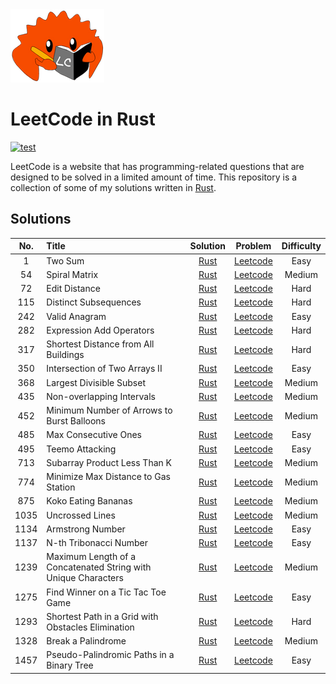 <img src='./logo.png'>

# LeetCode in Rust

[![test](https://github.com/martinxxd/leetcode-rust/actions/workflows/test.yml/badge.svg)](https://github.com/martinxxd/leetcode-rust/actions/workflows/test.yml)

LeetCode is a website that has programming-related questions that are designed to be solved in a limited amount of time. This repository is a collection of some of my solutions written in [Rust](https://www.rust-lang.org/).

## Solutions
| No. | Title | Solution | Problem | Difficulty |
|:---:|:------|:--------:|:-------:|:----------:|
| 1 | Two Sum | [Rust](https://github.com/martinxxd/leetcode-rust/tree/master/./src/leetcode/problem/two_sum.rs) | [Leetcode](https://leetcode.com/problems/two-sum/) | Easy |
| 54 | Spiral Matrix | [Rust](https://github.com/martinxxd/leetcode-rust/tree/master/./src/leetcode/challenge/spiral_order.rs) | [Leetcode](https://leetcode.com/problems/spiral-matrix/) | Medium |
| 72 | Edit Distance | [Rust](https://github.com/martinxxd/leetcode-rust/tree/master/./src/leetcode/problem/min_distance.rs) | [Leetcode](https://leetcode.com/problems/edit-distance/) | Hard |
| 115 | Distinct Subsequences | [Rust](https://github.com/martinxxd/leetcode-rust/tree/master/./src/leetcode/challenge/num_distinct.rs) | [Leetcode](https://leetcode.com/problems/distinct-subsequences/) | Hard |
| 242 | Valid Anagram | [Rust](https://github.com/martinxxd/leetcode-rust/tree/master/./src/leetcode/problem/is_anagram.rs) | [Leetcode](https://leetcode.com/problems/valid-anagram/) | Easy |
| 282 | Expression Add Operators | [Rust](https://github.com/martinxxd/leetcode-rust/tree/master/./src/leetcode/problem/add_operators.rs) | [Leetcode](https://leetcode.com/problems/expression-add-operators/) | Hard |
| 317 | Shortest Distance from All Buildings | [Rust](https://github.com/martinxxd/leetcode-rust/tree/master/./src/leetcode/challenge/shortest_distance.rs) | [Leetcode](https://leetcode.com/problems/shortest-distance-from-all-buildings/) | Hard |
| 350 | Intersection of Two Arrays II | [Rust](https://github.com/martinxxd/leetcode-rust/tree/master/./src/leetcode/challenge/intersect.rs) | [Leetcode](https://leetcode.com/problems/intersection-of-two-arrays-ii/) | Easy |
| 368 | Largest Divisible Subset | [Rust](https://github.com/martinxxd/leetcode-rust/tree/master/./src/leetcode/problem/largest_divisible_subset.rs) | [Leetcode](https://leetcode.com/problems/largest-divisible-subset/) | Medium |
| 435 | Non-overlapping Intervals | [Rust](https://github.com/martinxxd/leetcode-rust/tree/master/./src/leetcode/problem/erase_overlap_intervals.rs) | [Leetcode](https://leetcode.com/problems/non-overlapping-intervals/) | Medium |
| 452 | Minimum Number of Arrows to Burst Balloons | [Rust](https://github.com/martinxxd/leetcode-rust/tree/master/./src/leetcode/problem/find_min_arrow_shots.rs) | [Leetcode](https://leetcode.com/problems/minimum-number-of-arrows-to-burst-balloons/) | Medium |
| 485 | Max Consecutive Ones | [Rust](https://github.com/martinxxd/leetcode-rust/tree/master/./src/leetcode/challenge/find_max_consecutive_ones.rs) | [Leetcode](https://leetcode.com/problems/max-consecutive-ones/) | Easy |
| 495 | Teemo Attacking | [Rust](https://github.com/martinxxd/leetcode-rust/tree/master/./src/leetcode/problem/find_poisoned_duration.rs) | [Leetcode](https://leetcode.com/problems/teemo-attacking/) | Easy |
| 713 | Subarray Product Less Than K | [Rust](https://github.com/martinxxd/leetcode-rust/tree/master/./src/leetcode/problem/num_subarray_product_less_than_k.rs) | [Leetcode](https://leetcode.com/problems/subarray-product-less-than-k/) | Medium |
| 774 | Minimize Max Distance to Gas Station | [Rust](https://github.com/martinxxd/leetcode-rust/tree/master/./src/leetcode/challenge/minmax_gas_dist.rs) | [Leetcode](https://leetcode.com/problems/minimize-max-distance-to-gas-station/) | Medium |
| 875 | Koko Eating Bananas | [Rust](https://github.com/martinxxd/leetcode-rust/tree/master/./src/leetcode/problem/min_eating_speed.rs) | [Leetcode](https://leetcode.com/problems/koko-eating-bananas/) | Medium |
| 1035 | Uncrossed Lines | [Rust](https://github.com/martinxxd/leetcode-rust/tree/master/./src/leetcode/problem/max_uncrossed_lines.rs) | [Leetcode](https://leetcode.com/problems/uncrossed-lines/) | Medium |
| 1134 | Armstrong Number | [Rust](https://github.com/martinxxd/leetcode-rust/tree/master/./src/leetcode/problem/is_good_array.rs) | [Leetcode](https://leetcode.com/problems/armstrong-number/) | Easy |
| 1137 | N-th Tribonacci Number | [Rust](https://github.com/martinxxd/leetcode-rust/tree/master/./src/leetcode/challenge/tribonacci.rs) | [Leetcode](https://leetcode.com/problems/n-th-tribonacci-number/) | Easy |
| 1239 | Maximum Length of a Concatenated String with Unique Characters | [Rust](https://github.com/martinxxd/leetcode-rust/tree/master/./src/leetcode/challenge/max_length.rs) | [Leetcode](https://leetcode.com/problems/maximum-length-of-a-concatenated-string-with-unique-characters/) | Medium |
| 1275 | Find Winner on a Tic Tac Toe Game | [Rust](https://github.com/martinxxd/leetcode-rust/tree/master/./src/leetcode/challenge/tictactoe.rs) | [Leetcode](https://leetcode.com/problems/find-winner-on-a-tic-tac-toe-game/) | Easy |
| 1293 | Shortest Path in a Grid with Obstacles Elimination | [Rust](https://github.com/martinxxd/leetcode-rust/tree/master/./src/leetcode/challenge/shortest_path.rs) | [Leetcode](https://leetcode.com/problems/shortest-path-in-a-grid-with-obstacles-elimination/) | Hard |
| 1328 | Break a Palindrome | [Rust](https://github.com/martinxxd/leetcode-rust/tree/master/./src/leetcode/challenge/break_palindrome.rs) | [Leetcode](https://leetcode.com/problems/break-a-palindrome/) | Medium |
| 1457 | Pseudo-Palindromic Paths in a Binary Tree | [Rust](https://github.com/martinxxd/leetcode-rust/tree/master/./src/leetcode/problem/pseudo_palindromic_paths.rs) | [Leetcode](https://leetcode.com/problems/pseudo-palindromic-paths-in-a-binary-tree/) | Easy |